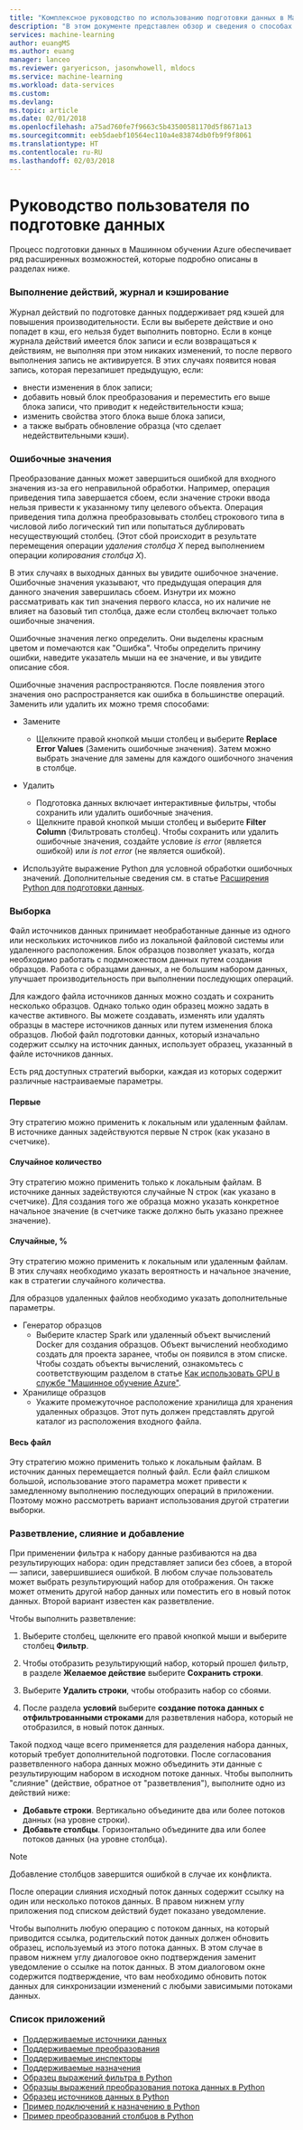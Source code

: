 ```yaml
---
title: "Комплексное руководство по использованию подготовки данных в Машинном обучении Azure | Документация Майкрософт"
description: "В этом документе представлен обзор и сведения о способах устранения проблем с данными с помощью подготовки данных в Машинном обучении Azure"
services: machine-learning
author: euangMS
ms.author: euang
manager: lanceo
ms.reviewer: garyericson, jasonwhowell, mldocs
ms.service: machine-learning
ms.workload: data-services
ms.custom: 
ms.devlang: 
ms.topic: article
ms.date: 02/01/2018
ms.openlocfilehash: a75ad760fe7f9663c5b43500581170d5f8671a13
ms.sourcegitcommit: eeb5daebf10564ec110a4e83874db0fb9f9f8061
ms.translationtype: HT
ms.contentlocale: ru-RU
ms.lasthandoff: 02/03/2018
---
```

# <a name="data-preparations-user-guide"></a>Руководство пользователя по подготовке данных 
Процесс подготовки данных в Машинном обучении Azure обеспечивает ряд расширенных возможностей, которые подробно описаны в разделах ниже.

### <a name="step-execution-history-and-caching"></a>Выполнение действий, журнал и кэширование 
Журнал действий по подготовке данных поддерживает ряд кэшей для повышения производительности. Если вы выберете действие и оно попадет в кэш, его нельзя будет выполнить повторно. Если в конце журнала действий имеется блок записи и если возвращаться к действиям, не выполняя при этом никаких изменений, то после первого выполнения запись не активируется. В этих случаях появится новая запись, которая перезапишет предыдущую, если:

- внести изменения в блок записи;
- добавить новый блок преобразования и переместить его выше блока записи, что приводит к недействительности кэша;
- изменить свойства этого блока выше блока записи,
- а также выбрать обновление образца (что сделает недействительными кэши).

### <a name="error-values"></a>Ошибочные значения

Преобразование данных может завершиться ошибкой для входного значения из-за его неправильной обработки. Например, операция приведения типа завершается сбоем, если значение строки ввода нельзя привести к указанному типу целевого объекта. Операция приведения типа должна преобразовывать столбец строкового типа в числовой либо логический тип или попытаться дублировать несуществующий столбец. (Этот сбой происходит в результате перемещения операции *удаления столбца X* перед выполнением операции *копирования столбца X*).

В этих случаях в выходных данных вы увидите ошибочное значение. Ошибочные значения указывают, что предыдущая операция для данного значения завершилась сбоем. Изнутри их можно рассматривать как тип значения первого класса, но их наличие не влияет на базовый тип столбца, даже если столбец включает только ошибочные значения.

Ошибочные значения легко определить. Они выделены красным цветом и помечаются как "Ошибка". Чтобы определить причину ошибки, наведите указатель мыши на ее значение, и вы увидите описание сбоя.

Ошибочные значения распространяются. После появления этого значения оно распространяется как ошибка в большинстве операций. Заменить или удалить их можно тремя способами:

* Замените
    -  Щелкните правой кнопкой мыши столбец и выберите **Replace Error Values** (Заменить ошибочные значения). Затем можно выбрать значение для замены для каждого ошибочного значения в столбце.

* Удалить
    - Подготовка данных включает интерактивные фильтры, чтобы сохранить или удалить ошибочные значения.
    - Щелкните правой кнопкой мыши столбец и выберите **Filter Column** (Фильтровать столбец). Чтобы сохранить или удалить ошибочные значения, создайте условие *is error* (является ошибкой) или *is not error* (не является ошибкой).

* Используйте выражение Python для условной обработки ошибочных значений. Дополнительные сведения см. в статье [Расширения Python для подготовки данных](data-prep-python-extensibility-overview.md).

### <a name="sampling"></a>Выборка
Файл источников данных принимает необработанные данные из одного или нескольких источников либо из локальной файловой системы или удаленного расположения. Блок образцов позволяет указать, когда необходимо работать с подмножеством данных путем создания образцов. Работа с образцами данных, а не большим набором данных, улучшает производительность при выполнении последующих операций.

Для каждого файла источников данных можно создать и сохранить несколько образцов. Однако только один образец можно задать в качестве активного. Вы можете создавать, изменять или удалять образцы в мастере источников данных или путем изменения блока образцов. Любой файл подготовки данных, который изначально содержит ссылку на источник данных, использует образец, указанный в файле источников данных.

Есть ряд доступных стратегий выборки, каждая из которых содержит различные настраиваемые параметры.

#### <a name="top"></a>Первые
Эту стратегию можно применить к локальным или удаленным файлам. В источнике данных задействуются первые N строк (как указано в счетчике).

#### <a name="random-n"></a>Случайное количество 
Эту стратегию можно применить только к локальным файлам. В источнике данных задействуются случайные N строк (как указано в счетчике). Для создания того же образца можно указать конкретное начальное значение (в счетчике также должно быть указано прежнее значение).

#### <a name="random-"></a>Случайные, % 
Эту стратегию можно применить к локальным или удаленным файлам. В этих случаях необходимо указать вероятность и начальное значение, как в стратегии случайного количества.

Для образцов удаленных файлов необходимо указать дополнительные параметры.

- Генератор образцов 
  - Выберите кластер Spark или удаленный объект вычислений Docker для создания образцов. Объект вычислений необходимо создать для проекта заранее, чтобы он появился в этом списке. Чтобы создать объекты вычислений, ознакомьтесь с соответствующим разделом в статье [Как использовать GPU в службе "Машинное обучение Azure"](how-to-use-gpu.md).
- Хранилище образцов 
  - Укажите промежуточное расположение хранилища для хранения удаленных образцов. Этот путь должен представлять другой каталог из расположения входного файла.

#### <a name="full-file"></a>Весь файл 
Эту стратегию можно применить только к локальным файлам. В источник данных перемещается полный файл. Если файл слишком большой, использование этого параметра может привести к замедленному выполнению последующих операций в приложении. Поэтому можно рассмотреть вариант использования другой стратегии выборки.


### <a name="fork-merge-and-append"></a>Разветвление, слияние и добавление

При применении фильтра к набору данные разбиваются на два результирующих набора: один представляет записи без сбоев, а второй — записи, завершившиеся ошибкой. В любом случае пользователь может выбрать результирующий набор для отображения. Он также может отменить другой набор данных или поместить его в новый поток данных. Второй вариант известен как разветвление.

Чтобы выполнить разветвление: 
1. Выберите столбец, щелкните его правой кнопкой мыши и выберите столбец **Фильтр**.

2. Чтобы отобразить результирующий набор, который прошел фильтр, в разделе **Желаемое действие** выберите **Сохранить строки**.

3. Выберите **Удалить строки**, чтобы отобразить набор со сбоями.

4. После раздела **условий** выберите **создание потока данных с отфильтрованными строками** для разветвления набора, который не отобразился, в новый поток данных.


Такой подход чаще всего применяется для разделения набора данных, который требует дополнительной подготовки. После согласования разветвленного набора данных можно объединить эти данные с результирующим набором в исходном потоке данных. Чтобы выполнить "слияние" (действие, обратное от "разветвления"), выполните одно из действий ниже:

- **Добавьте строки**. Вертикально объедините два или более потоков данных (на уровне строки). 
- **Добавьте столбцы**. Горизонтально объедините два или более потоков данных (на уровне столбца).


>[!NOTE]
>Добавление столбцов завершится ошибкой в случае их конфликта.


После операции слияния исходный поток данных содержит ссылку на один или несколько потоков данных. В правом нижнем углу приложения под списком действий будет показано уведомление.


Чтобы выполнить любую операцию с потоком данных, на который приводится ссылка, родительский поток данных должен обновить образец, используемый из этого потока данных. В этом случае в правом нижнем углу диалоговое окно подтверждения заменит уведомление о ссылке на поток данных. В этом диалоговом окне содержится подтверждение, что вам необходимо обновить поток данных для синхронизации изменений с любыми зависимыми потоками данных.

### <a name="list-of-appendices"></a>Список приложений 
* [Поддерживаемые источники данных](data-prep-appendix2-supported-data-sources.md)  
* [Поддерживаемые преобразования](data-prep-appendix3-supported-transforms.md)  
* [Поддерживаемые инспекторы](data-prep-appendix4-supported-inspectors.md)  
* [Поддерживаемые назначения](data-prep-appendix5-supported-destinations.md)  
* [Образец выражений фильтра в Python](data-prep-appendix6-sample-filter-expressions-python.md)  
* [Образцы выражений преобразования потока данных в Python](data-prep-appendix7-sample-transform-data-flow-python.md)  
* [Образец источников данных в Python](data-prep-appendix8-sample-source-connections-python.md)  
* [Пример подключений к назначению в Python](data-prep-appendix9-sample-destination-connections-python.md)  
* [Пример преобразований столбцов в Python](data-prep-appendix10-sample-custom-column-transforms-python.md)  
